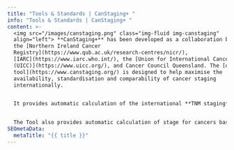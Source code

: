 ```yaml
---
title: "Tools & Standards | CanStaging+ "
info: "Tools & Standards | CanStaging+ "
content: >-
  <img src="/images/canstaging.png" class="img-fluid img-canstaging"
  align="left"> **CanStaging+** has been developed as a collaboration between
  the [Northern Ireland Cancer
  Registry](https://www.qub.ac.uk/research-centres/nicr/),
  [IARC](https://www.iarc.who.int/), the [Union for International Cancer Control
  (UICC)](https://www.uicc.org/), and Cancer Council Queensland. The [online
  tool](https://www.canstaging.org/) is designed to help maximise the
  availability, standardisation and comparability of cancer staging
  internationally. 


  It provides automatic calculation of the international **TNM staging** classification versions **7** and **8** for a variety of tumour sites – **breast, cervix, liver, lung, oesophagus, ovary, pancreas, prostate** and **stomach**. **Colorectal** cancer may be staged using the TNM staging versions **5** and **8**. 


  The Tool also provides automatic calculation of stage for cancers based on [Essential TNM](#tools-standards-essential-tnm) and childhood cancers using the business rules developed for [the Toronto Paediatric Cancer Stage Guidelines](/images/docs/childhood-cancer-staging-for-population-registries.pdf).
SEOmetaData:
  metaTitle: "{{ title }}"
---
```

